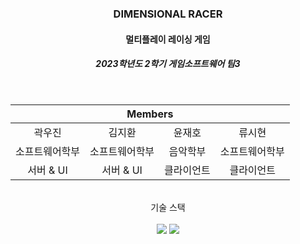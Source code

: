 <div align="center">
  <h3>DIMENSIONAL RACER</h3>
  <h4>멀티플레이 레이싱 게임</h4>
  <h5>2023학년도 2학기 게임소프트웨어 팀3</h5>
  <br>
  <table>
      <thead>
          <tr>
              <th colspan="4"> Members </th>
          </tr>
      </thead>
      <tbody>
          <tr>
            <tr>
              <td align='center'>곽우진</td>
              <td align='center'>김지환</td>
              <td align='center'>윤재호</td>
              <td align='center'>류시현</td>
            </tr>
            <tr>
              <td align='center'>소프트웨어학부</td>
              <td align='center'>소프트웨어학부</td>
              <td align='center'>음악학부</td>
              <td align='center'>소프트웨어학부</td>
            </tr>
            <tr>
              <td align='center'>서버 & UI</td>
              <td align='center'>서버 & UI</td>
              <td align='center'>클라이언트</td>
              <td align='center'>클라이언트</td>
            </tr>
          </tr>
      </tbody>
  </table>
  <br>
  <div>
    기술 스택
    <br><br>
    <img src="https://img.shields.io/badge/Unity-000000?style=flat-square&logo=Unity&logoColor=Gray"/>
    <img src="https://img.shields.io/badge/C%23-239120A?style=flat-square&logo=Csharp&logoColor=white"/>
  </div>
</div>
